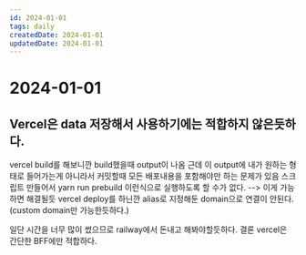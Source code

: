 ```yaml
---
id: 2024-01-01
tags: daily
createdDate: 2024-01-01
updatedDate: 2024-01-01
---
```


# 2024-01-01

## Vercel은 data 저장해서 사용하기에는 적합하지 않은듯하다. 
vercel build를 해보니깐 build했을때 output이 나옴
근데 이 output에 내가 원하는 형태로 들어가는게 아니라서 커밋할때 모든 배포내용을 포함해야만 하는 문제가 있음
스크립트 만들어서 yarn run prebuild 이런식으로 실행하도록 할 수가 없다. --> 이게 가능하면 해결될듯
vercel deploy를 하닌깐 alias로 지정해둔 domain으로 연결이 안된다. (custom domain만 가능한듯하다.)

일단 시간을 너무 많이 썼으므로 railway에서 돈내고 해봐야할듯하다.
결론 vercel은 간단한 BFF에만 적합하다.


